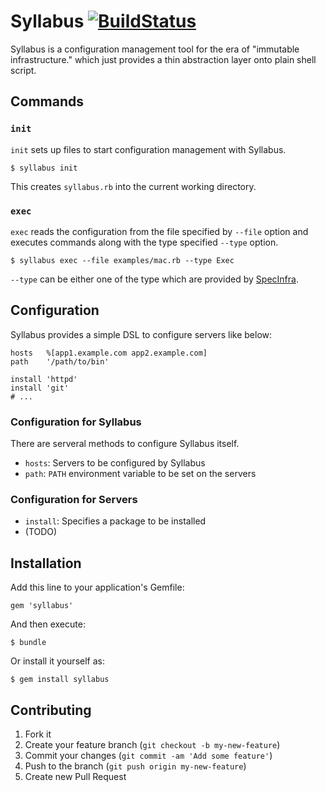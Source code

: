 # Syllabus [![BuildStatus](https://travis-ci.org/serverspec/syllabus.png)](http://travis-ci.org/serverspec/syllabus)

Syllabus is a configuration management tool for the era of "immutable infrastructure." which just provides a thin abstraction layer onto plain shell script.

## Commands

### `init`

`init` sets up files to start configuration management with Syllabus.

```
$ syllabus init
```

This creates `syllabus.rb` into the current working directory.

### `exec`

`exec` reads the configuration from the file specified by `--file` option and executes commands along with the type specified `--type` option.

```
$ syllabus exec --file examples/mac.rb --type Exec
```

`--type` can be either one of the type which are provided by [SpecInfra](https://github.com/mizzy/).

## Configuration

Syllabus provides a simple DSL to configure servers like below:

```
hosts   %[app1.example.com app2.example.com]
path    '/path/to/bin'

install 'httpd'
install 'git'
# ...
```

### Configuration for Syllabus

There are serveral methods to configure Syllabus itself.

  * `hosts`: Servers to be configured by Syllabus
  * `path`: `PATH` environment variable to be set on the servers

### Configuration for Servers

  * `install`: Specifies a package to be installed
  * (TODO)

## Installation

Add this line to your application's Gemfile:

    gem 'syllabus'

And then execute:

    $ bundle

Or install it yourself as:

    $ gem install syllabus

## Contributing

1. Fork it
2. Create your feature branch (`git checkout -b my-new-feature`)
3. Commit your changes (`git commit -am 'Add some feature'`)
4. Push to the branch (`git push origin my-new-feature`)
5. Create new Pull Request
